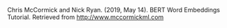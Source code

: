 Chris McCormick and Nick Ryan. (2019, May 14). BERT Word Embeddings Tutorial. Retrieved from http://www.mccormickml.com
<br>